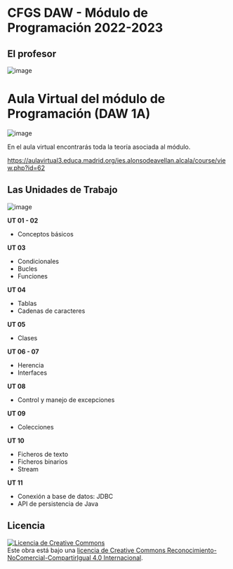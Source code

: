 # CFGS DAW - Módulo de Programación 2022-2023

## El profesor

![image](https://user-images.githubusercontent.com/91023374/191248917-9de9a341-2b66-4660-bf6a-74c420edbca0.png)

# Aula Virtual del módulo de Programación (DAW 1A)

![image](https://user-images.githubusercontent.com/91023374/137005780-b6054a28-b223-4614-a395-e57472378d84.png)

En el aula virtual encontrarás toda la teoría asociada al módulo.

https://aulavirtual3.educa.madrid.org/ies.alonsodeavellan.alcala/course/view.php?id=62


## Las Unidades de Trabajo

![image](https://user-images.githubusercontent.com/91023374/191249051-66391d3f-a401-4291-8e2a-9fee960736a1.png)

**UT 01 - 02**
- Conceptos básicos

**UT 03**

- Condicionales
- Bucles
- Funciones

**UT 04**

- Tablas
- Cadenas de caracteres

**UT 05**

- Clases

**UT 06 - 07**

- Herencia
- Interfaces

**UT 08**

- Control y manejo de excepciones

**UT 09**

- Colecciones

**UT 10**

- Ficheros de texto
- Ficheros binarios
- Stream

**UT 11**

- Conexión a base de datos: JDBC
- API de persistencia de Java


## Licencia

<a rel="license" href="http://creativecommons.org/licenses/by-nc-sa/4.0/"><img alt="Licencia de Creative Commons" style="border-width:0" src="https://i.creativecommons.org/l/by-nc-sa/4.0/88x31.png" /></a><br />Este obra está bajo una <a rel="license" href="http://creativecommons.org/licenses/by-nc-sa/4.0/">licencia de Creative Commons Reconocimiento-NoComercial-CompartirIgual 4.0 Internacional</a>.
